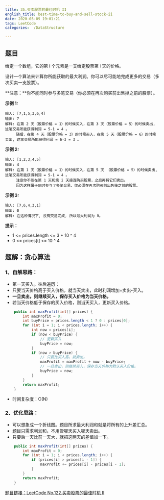 ```yaml
---
title: 35.买卖股票的最佳时机 II
english_title: best-time-to-buy-and-sell-stock-ii
date: 2020-05-09 19:01:21
tags: LeetCode
categories:  /DataStructure

---
```


## 题目

给定一个数组，它的第 i 个元素是一支给定股票第 i 天的价格。

设计一个算法来计算你所能获取的最大利润。你可以尽可能地完成更多的交易（多次买卖一支股票）。

**注意：**你不能同时参与多笔交易（你必须在再次购买前出售掉之前的股票）。

**示例 1:**

```
输入: [7,1,5,3,6,4]
输出: 7
解释: 在第 2 天（股票价格 = 1）的时候买入，在第 3 天（股票价格 = 5）的时候卖出, 这笔交易所能获得利润 = 5-1 = 4 。
     随后，在第 4 天（股票价格 = 3）的时候买入，在第 5 天（股票价格 = 6）的时候卖出, 这笔交易所能获得利润 = 6-3 = 3 。
```
**示例 2:**
```
输入: [1,2,3,4,5]
输出: 4
解释: 在第 1 天（股票价格 = 1）的时候买入，在第 5 天 （股票价格 = 5）的时候卖出, 这笔交易所能获得利润 = 5-1 = 4 。
     注意你不能在第 1 天和第 2 天接连购买股票，之后再将它们卖出。
     因为这样属于同时参与了多笔交易，你必须在再次购买前出售掉之前的股票。
```
**示例 3:**
```
输入: [7,6,4,3,1]
输出: 0
解释: 在这种情况下, 没有交易完成, 所以最大利润为 0。
```

**提示：**
* 1 <= prices.length <= 3 * 10 ^ 4
* 0 <= prices[i] <= 10 ^ 4

## 题解：贪心算法

### 1、自解思路：

* 第一天买入。往后遍历：
* 只要当天价格高于买入价格，就当天卖出，此时利润增加=卖出-买入。
* **一旦卖出，则继续买入，保存买入价格为当天价格。**
* 若当天价格低于保存的买入价格，则当天买入，更新买入价格。

```java
    public int maxProfit(int[] prices) {
        int maxProfit = 0;
        int buyPrice = prices.length < 1 ? 0 : prices[0];
        for (int i = 1; i < prices.length; i++) {
            int now = prices[i];
            if (now < buyPrice) {
                // 更新买入
                buyPrice = now;
            }
            if (now > buyPrice) {
                // 只要比买入高，就卖出。
                maxProfit = maxProfit + now - buyPrice;
                // 一旦卖出，则继续买入，保存当天价格为默认买入价格。
                buyPrice = now;
            }
        }
        return maxProfit;
    }
```

* 时间复杂度：O(N)
### 2、优化思路：

* 可以想象成一个折线图。题目所求最大利润和就是将所有的上升差汇总。
* 题目只需求利润和，不用管哪天买入哪天卖出。
* 只要后一天比前一天大，就把这两天的差值加一下。

```java
    public int maxProfit(int[] prices) {
        int maxProfit = 0;
        for (int i = 1; i < prices.length; i++) {
            if (prices[i] > prices[i - 1]) {
                maxProfit += prices[i] - prices[i - 1];
            }
        }
        return maxProfit;
    }
```

[题目链接：LeetCode No.122.买卖股票的最佳时机 II](https://leetcode-cn.com/problems/best-time-to-buy-and-sell-stock-ii)